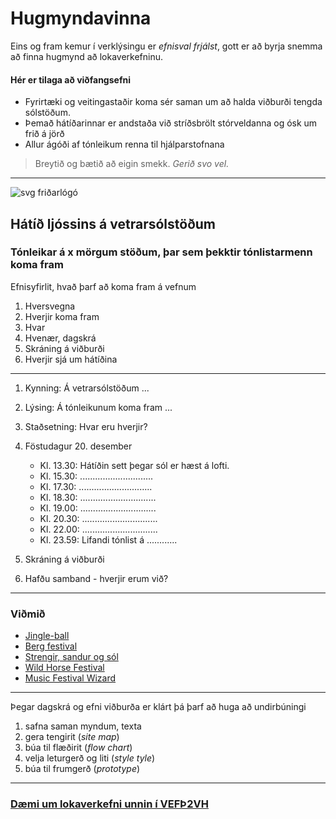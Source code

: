 # Hugmyndavinna

Eins og fram kemur í verklýsingu er _efnisval frjálst_, gott er að byrja snemma að finna hugmynd að lokaverkefninu. 

#### Hér er tilaga að viðfangsefni

* Fyrirtæki og veitingastaðir koma sér saman um að halda viðburði tengda sólstöðum. 
* Þemað hátíðarinnar er andstaða við stríðsbrölt stórveldanna og ósk um frið á jörð
* Allur ágóði af tónleikum renna til hjálparstofnana

> Breytið og bætið að eigin smekk. _Gerið svo vel._

---

![svg friðarlógó](Peace.svg)

## Hátíð ljóssins á vetrarsólstöðum

### Tónleikar á x mörgum stöðum, þar sem þekktir tónlistarmenn koma fram

Efnisyfirlit, hvað þarf að koma fram á vefnum

1. Hversvegna
1. Hverjir koma fram
1. Hvar
1. Hvenær, dagskrá
1. Skráning á viðburði
1. Hverjir sjá um hátíðina

---

1. Kynning: Á vetrarsólstöðum ...

2. Lýsing: Á tónleikunum koma fram ...

3. Staðsetning: Hvar eru hverjir?

4. Föstudagur 20. desember
    * Kl. 13.30: Hátíðin sett þegar sól er hæst á lofti. 
    * Kl. 15.30: .............................
    * Kl. 17.30: .............................
    * Kl. 18.30: ..............................
    * Kl. 19.00: ..............................
    * Kl. 20.30: ..............................
    * Kl. 22.00: ..............................
    * Kl. 23.59: Lifandi tónlist á ............

5. Skráning á viðburði

6. Hafðu samband - hverjir erum við?

---
### Viðmið

* [Jingle-ball](https://www.iheart.com/jingle-ball/)
* [Berg festival](https://www.berg-festival.com/)
* [Strengir, sandur og sól](https://stringsandsol.com/)
* [Wild Horse Festival](https://www.wildhorsesfestival.com.au/festival)
* [Music Festival Wizard](https://www.musicfestivalwizard.com/festival-month/december-2024/)
---

Þegar dagskrá og efni viðburða er klárt þá þarf að huga að undirbúningi

1. safna saman myndum, texta
1. gera tengirit (_site map_)
1. búa til flæðirit (_flow chart_)
1. velja leturgerð og liti (_style tyle_)
1. búa til frumgerð  (_prototype_)

---

### [Dæmi um lokaverkefni unnin í VEFÞ2VH](https://vefhonnun.github.io/synidaemi/)



